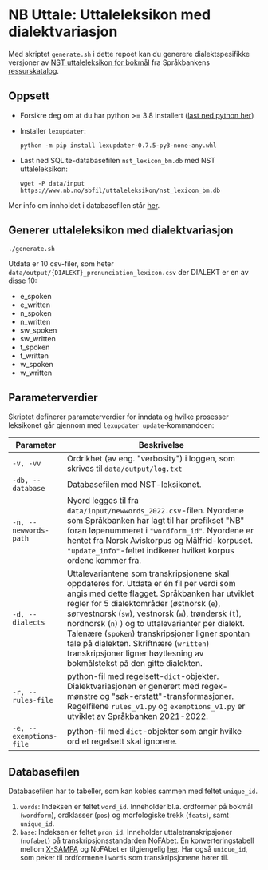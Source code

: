 # NB Uttale: Uttaleleksikon med dialektvariasjon

Med skriptet `generate.sh` i dette repoet kan du generere dialektspesifikke versjoner av [NST uttaleleksikon for bokmål](https://www.nb.no/sprakbanken/ressurskatalog/oai-nb-no-sbr-23/) fra Språkbankens [ressurskatalog](https://www.nb.no/sprakbanken/ressurskatalog/).

## Oppsett

- Forsikre deg om at du har python >= 3.8 installert ([last ned python her](https://www.python.org/downloads/))

- Installer `lexupdater`:

    ```shell
    python -m pip install lexupdater-0.7.5-py3-none-any.whl
    ```

- Last ned SQLite-databasefilen `nst_lexicon_bm.db` med NST uttaleleksikon:

    ```shell
    wget -P data/input https://www.nb.no/sbfil/uttaleleksikon/nst_lexicon_bm.db
    ```
Mer info om innholdet i databasefilen står [her](#databasefilen).

## Generer uttaleleksikon med dialektvariasjon

``` shell
./generate.sh
```

Utdata er 10 csv-filer, som heter `data/output/{DIALEKT}_pronunciation_lexicon.csv` der DIALEKT er en av disse 10:

- e_spoken
- e_written
- n_spoken
- n_written
- sw_spoken
- sw_written
- t_spoken
- t_written
- w_spoken
- w_written

## Parameterverdier

Skriptet definerer parameterverdier for inndata og hvilke prosesser leksikonet går gjennom med `lexupdater update`-kommandoen:

Parameter | Beskrivelse
--- | ---
`-v, -vv` | Ordrikhet (av eng. "verbosity") i loggen, som skrives til `data/output/log.txt`
`-db, --database` |  Databasefilen med NST-leksikonet.
`-n, --newwords-path` | Nyord legges til fra `data/input/newwords_2022.csv`-filen. Nyordene som Språkbanken har lagt til har prefikset "NB" foran løpenummeret i `"wordform_id"`. Nyordene er hentet fra Norsk Aviskorpus og Målfrid-korpuset. `"update_info"`-feltet indikerer hvilket korpus ordene kommer fra.
`-d, --dialects` | Uttalevariantene som transkripsjonene skal oppdateres for. Utdata er én fil per verdi som angis med dette flagget. Språkbanken har utviklet regler for 5 dialektområder (østnorsk (`e`), sørvestnorsk (`sw`), vestnorsk (`w`), trøndersk (`t`), nordnorsk (`n`) ) og to uttalevarianter per dialekt. Talenære (`spoken`) transkripsjoner ligner spontan tale på dialekten. Skriftnære (`written`) transkripsjoner ligner høytlesning av bokmålstekst på den gitte dialekten.
`-r, --rules-file` | python-fil med regelsett-`dict`-objekter. Dialektvariasjonen er generert med regex-mønstre og "søk-erstatt"-transformasjoner. Regelfilene `rules_v1.py` og `exemptions_v1.py` er utviklet av Språkbanken 2021-2022.
`-e, --exemptions-file` | python-fil med `dict`-objekter som angir hvilke ord et regelsett skal ignorere.

## Databasefilen

Databasefilen har to tabeller, som kan kobles sammen med feltet `unique_id`.

  1. `words`: Indeksen er feltet `word_id`. Inneholder bl.a. ordformer på bokmål (`wordform`), ordklasser (`pos`) og morfologiske trekk (`feats`), samt `unique_id`.
  2. `base`: Indeksen er feltet `pron_id`. Inneholder uttaletranskripsjoner (`nofabet`) på transkripsjonsstandarden NoFAbet. En konverteringstabell mellom [X-SAMPA](https://en.wikipedia.org/wiki/X-SAMPA) og NoFAbet er tilgjengelig [her](https://www.nb.no/sbfil/verktoy/nofa/NoFA-no-1_0.pdf). Har også `unique_id`, som peker til ordformene i `words` som transkripsjonene hører til.
